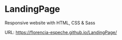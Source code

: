 # LandingPage
Responsive website with HTML, CSS &amp; Sass

URL: https://florencia-espeche.github.io/LandingPage/
